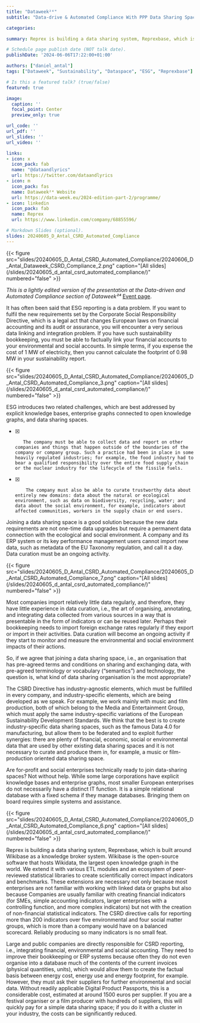 ```yaml
---
title: "Dataweek²⁴"
subtitle: "Data-drive & Automated Compliance With PPP Data Sharing Spaces"

categories:

summary: Reprex is building a data sharing system, Reprexbase, which is built around Wikibase as a knowledge broker system. We design it in a way that it help compliance with ESG reporting and the new European Sustainability Reporting Standards.

# Schedule page publish date (NOT talk date).
publishDate: '2024-06-06T17:22:00+01:00'

authors: ["daniel_antal"]
tags: ["Dataweek", "Sustainability", "Dataspace", "ESG", "Reprexbase"]

# Is this a featured talk? (true/false)
featured: true

image:
  caption: ''
  focal_point: Center
  preview_only: true

url_code: ''
url_pdf: ''
url_slides: ''
url_video: ''

links:
- icon: x
  icon_pack: fab
  name: "@dataandlyrics"
  url: https://twitter.com/dataandlyrics
- icon: m
  icon_pack: fas
  name: Dataweek²⁴ Website
  url: https://data-week.eu/2024-edition-part-2/programme/
- icon: linkedin
  icon_pack: fab
  name: Reprex
  url: https://www.linkedin.com/company/68855596/

# Markdown Slides (optional).
slides: 20240605_D_Antal_CSRD_Automated_Compliance
---
```

<td style="text-align: center;">{{< figure src="slides/20240605_D_Antal_CSRD_Automated_Compliance/20240606_D_Antal_Dataweek_CSRD_Compliance_2.png" caption="[All slides](/slides/20240605_d_antal_csrd_automated_compliance/)" numbered="false" >}}</td>

_This is a lightly edited version of the presentation at the Data-driven and Automated Compliance section of Dataweek²⁴_  [Event page](/event/2024-06-05_dataweek_leuven/).

It has often been said that ESG reporting is a data problem.  If you want to fulfil the new requirements set by the Corporate Social Responsibility Directive, which is a legal act that changes European laws on financial accounting and its audit or assurance, you will encounter a very serious data linking and integration problem.  If you have such sustainability bookkeeping, you must be able to factually link your financial accounts to your environmental and social accounts. In simple terms, if you expense the cost of 1 MW of electricity, then you cannot calculate the footprint of 0.98 MW in your sustainability report.

<td style="text-align: center;">{{< figure src="slides/20240605_D_Antal_CSRD_Automated_Compliance/20240605_D_Antal_CSRD_Automated_Compliance_3.png" caption="[All slides](/slides/20240605_d_antal_csrd_automated_compliance/)" numbered="false" >}}</td>


ESG introduces two related challenges, which are best addressed by explicit knowledge bases, enterprise graphs connected to open knowledge graphs, and data sharing spaces.

-  [x]        The company must be able to collect data and report on other companies and things that happen outside of the boundaries of the company or company group. Such a practice had been in place in some heavily regulated industries; for example, the food industry had to bear a qualified responsibility over the entire food supply chain or the nuclear industry for the lifecycle of the fissile fuels.

- [x]         The company must also be able to curate trustworthy data about entirely new domains: data about the natural or ecological environment, such as data on biodiversity, recycling, water; and data about the social environment, for example, indicators about affected communities, workers in the supply chain or end users.

Joining a data sharing space is a good solution because the new data requirements are not one-time data upgrades but require a permanent data connection with the ecological and social environment. A company and its ERP system or its key performance management users cannot import new data, such as metadata of the EU Taxonomy regulation, and call it a day. Data curation must be an ongoing activity.

<td style="text-align: center;">{{< figure src="slides/20240605_D_Antal_CSRD_Automated_Compliance/20240605_D_Antal_CSRD_Automated_Compliance_7.png" caption="[All slides](/slides/20240605_d_antal_csrd_automated_compliance/)" numbered="false" >}}</td>

Most companies import relatively little data regularly, and therefore, they have little experience in data curation, i.e., the art of organising, annotating, and integrating data collected from various sources in a way that is presentable in the form of indicators or can be reused later.  Perhaps their bookkeeping needs to import foreign exchange rates regularly if they export or import in their activities.  Data curation will become an ongoing activity if they start to monitor and measure the environmental and social environment impacts of their actions.

So, if we agree that joining a data sharing space, i.e., an organisation that has pre-agreed terms and conditions on sharing and exchanging data, with pre-agreed terminology or vocabulary (“semantics”) and technology, the question is, what kind of data sharing organisation is the most appropriate?

The CSRD Directive has industry-agnostic elements, which must be fulfilled in every company, and industry-specific elements, which are being developed as we speak. For example, we work mainly with music and film production, both of which belong to the Media and Entertainment Group, which must apply the same industry-specific variations of the European Sustainability Development Standards. We think that the best is to create industry-specific data sharing spaces, such as the famous Data 4.0 for manufacturing, but allow them to be federated and to exploit further synergies: there are plenty of financial, economic, social or environmental data that are used by other existing data sharing spaces and it is not necessary to curate and produce them in, for example, a music or film-production oriented data sharing space.

Are for-profit and social enterprises technically ready to join data-sharing spaces?  Not without help. While some large corporations have explicit knowledge bases and enterprise graphs, most smaller European enterprises do not necessarily have a distinct IT function. It is a simple relational database with a fixed schema if they manage databases. Bringing them on board requires simple systems and assistance.

<td style="text-align: center;">{{< figure src="slides/20240605_D_Antal_CSRD_Automated_Compliance/20240605_D_Antal_CSRD_Automated_Compliance_6.png" caption="[All slides](/slides/20240605_d_antal_csrd_automated_compliance/)" numbered="false" >}}</td>

Reprex is building a data sharing system, Reprexbase, which is built around Wikibase as a knowledge broker system. Wikibase is the open-source software that hosts Wikidata, the largest open knowledge graph in the world. We extend it with various ETL modules and an ecosystem of peer-reviewed statistical libraries to create scientifically correct impact indicators and benchmarks.  These extensions are necessary not only because most enterprises are not familiar with working with linked data or graphs but also because Companies are usually familiar with creating financial indicators (for SMEs, simple accounting indicators, larger enterprises with a controlling function, and more complex indicators) but not with the creation of non-financial statistical indicators. The CSRD directive calls for reporting more than 200 indicators over five environmental and four social matter groups, which is more than a company would have on a balanced scorecard. Reliably producing so many indicators is no small feat.

Large and public companies are directly responsible for CSRD reporting, i.e., integrating financial, environmental and social accounting. They need to improve their bookkeeping or ERP systems because often they do not even organise into a database much of the contents of the current invoices (physical quantities, units), which would allow them to create the factual basis between energy cost, energy use and energy footprint, for example. However, they must ask their suppliers for further environmental and social data. Without readily applicable Digital Product Passports, this is a considerable cost, estimated at around 1500 euros per supplier. If you are a festival organiser or a film producer with hundreds of suppliers, this will quickly pay for a simple data sharing space; if you do it with a cluster in your industry, the costs can be significantly reduced. 
